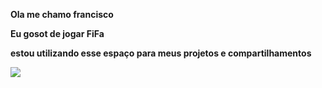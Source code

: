 
**Ola me chamo francisco**

**Eu gosot de jogar FiFa**

**estou utilizando esse espaço para meus projetos e compartilhamentos**

![](https://media1.tenor.com/m/hcyxVRBfyrMAAAAC/ronaldo-cristiano-ronaldo.gif)
